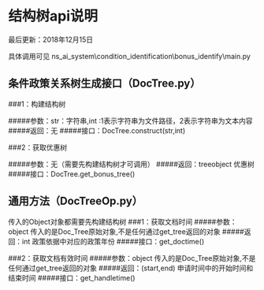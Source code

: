 # 结构树api说明

最后更新：2018年12月15日

具体调用可见 ns_ai_system\condition_identification\bonus_identify\main.py


## 条件政策关系树生成接口（DocTree.py）

###1：构建结构树

#####参数：str：字符串,int :1表示字符串为文件路径，2表示字符串为文本内容
#####返回：无
#####接口：DocTree.construct(str,int)

###2：获取优惠树

#####参数：无（需要先构建结构树才可调用）
#####返回：treeobject 优惠树
#####接口：DocTree.get_bonus_tree()

## 通用方法（DocTreeOp.py）
传入的Object对象都需要先构建结构树
###1：获取文档时间
#####参数：object 传入的是Doc_Tree原始对象,不是任何通过get_tree返回的对象
#####返回：int 政策依据中对应的政策年份
#####接口：get_doctime()

###2：获取文档有效时间
#####参数：object 传入的是Doc_Tree原始对象,不是任何通过get_tree返回的对象
#####返回：(start,end) 申请时间中的开始时间和结束时间
#####接口：get_handletime()


